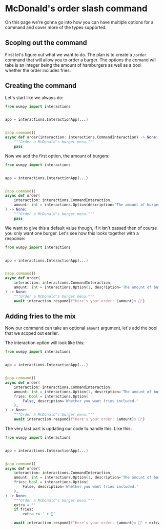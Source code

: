 # McDonald's order slash command

On this page we're gonna go into how you can have multiple options for a command and cover more
of the types supported.

## Scoping out the command

First let's figure out what we want to do. The plan is to create a `/order` command that will
allow you to order a burger. The options the comand will take is an integer being the amount of
hamburgers as well as a bool whether the order includes fries.

## Creating the command

Let's start like we always do:

```python
from wumpy import interactions


app = interactions.InteractionApp(...)


@app.command()
async def order(interaction: interactions.CommandInteraction) -> None:
    """Order a McDonald's burger menu."""
    pass
```

Now we add the first option, the amount of burgers:

```python
from wumpy import interactions


app = interactions.InteractionApp(...)


@app.command()
async def order(
    interaction: interactions.CommandInteraction,
    amount: int = interactions.Option(description='The amount of burgers'),
) -> None:
    """Order a McDonald's burger menu."""
    pass
```

We want to give this a default value though, if it isn't passed then of course you only want
one burger. Let's see how this looks together with a response:

```python
from wumpy import interactions


app = interactions.InteractionApp(...)


@app.command()
async def order(
    interaction: interactions.CommandInteraction,
    amount: int = interactions.Option(1, description='The amount of burgers'),
) -> None:
    """Order a McDonald's burger menu."""
    await interaction.respond(f"Here's your order: {amount}x 🍔")
```

## Adding fries to the mix

Now our command can take an optional `amount` argument, let's add the bool that we scoped out
earlier.

The interaction option will look like this:

```python
from wumpy import interactions


app = interactions.InteractionApp(...)


@app.command()
async def order(
    interaction: interactions.CommandInteraction,
    amount: int = interactions.Option(1, description='The amount of burgers'),
    fries: bool = interactions.Option(
        False, description='Whether you want fries included.'
    ),
) -> None:
    """Order a McDonald's burger menu."""
    await interaction.respond(f"Here's your order: {amount}x 🍔")
```

The very last part is updating our code to handle this. Like this:

```python
from wumpy import interactions


app = interactions.InteractionApp(...)


@app.command()
async def order(
    interaction: interactions.CommandInteraction,
    amount: int = interactions.Option(1, description='The amount of burgers'),
    fries: bool = interactions.Option(
        False, description='Whether you want fries included.'
    ),
) -> None:
    """Order a McDonald's burger menu."""
    extra = ''
    if fries:
        extra += ' + 🍟'

    await interaction.respond(f"Here's your order: {amount}x 🍔" + extra)
```
